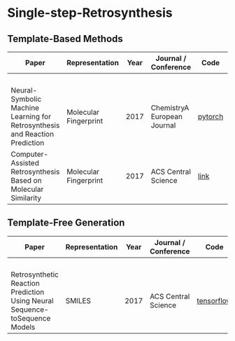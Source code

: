 # Single-step-Retrosynthesis
## Template-Based Methods

| Paper                 | Representation | Year | Journal / Conference | Code | Architecture/ Algorithm | Model | **USPTO—50K** |  |  | Data-source | **USPTO-MIT** |  |  | Data-source | **USPTO-Full** |  |  | Data-source |
| -------------------------------------- | -------------------------------- | --------------------------------------- | --------------------------- | ------------------------- | --- | --- | --- | --- | --- |--- | --- | --- |--- | --- | --- | --- | --- | --- |
| |  |  |  |  | | | **K = 1** | **3** | **5** | |**K = 1** | **3** | **5** | | **K = 1** | **3** | **5** | |
| Neural-Symbolic Machine Learning for Retrosynthesis and Reaction Prediction    | Molecular Fingerprint | 2017 | ChemistryA European Journal | [pytorch](https://github.com/linminhtoo/neuralsym) | Highway network | Neuralsym | | | | | | | | |   |
| Computer-Assisted Retrosynthesis Based on Molecular Similarity    | Molecular Fingerprint | 2017 | ACS Central Science | [link](https://github.com/connorcoley/retrosim)  | Molecular similarity | Retrosim | 37.3 | 54.7 | 63.3 | | | | | |   |


## Template-Free Generation
| Paper                 | Representation | Year | Journal / Conference | Code | Architecture/ Algorithm | Model | **USPTO—50K** |  |  | Data-source | **USPTO-MIT** |  |  | Data-source | **USPTO-Full** |  |  | Data-source |
| -------------------------------------- | -------------------------------- | --------------------------------------- | --------------------------- | ------------------------- | --- | --- | --- | --- | --- |--- | --- | --- |--- | --- | --- | --- | --- | --- |
| |  |  |  |  | | | **K = 1** | **3** | **5** | |**K = 1** | **3** | **5** | | **K = 1** | **3** | **5** | |
| Retrosynthetic Reaction Prediction Using Neural Sequence-toSequence Models    | SMILES | 2017 | ACS Central Science | [tensorflow](https://github.com/pandegroup/reaction_prediction_seq2seq) | LSTM | seq2seq |  28.3 | 42.8 | 47.3 | AutoSynRoute |  46.9 | 61.6 | 66.3 | AutoSynRoute |  | |   | |

